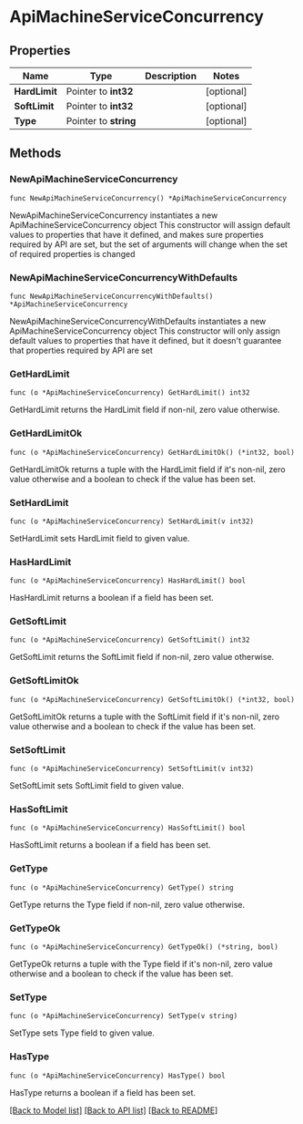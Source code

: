 # ApiMachineServiceConcurrency

## Properties

Name | Type | Description | Notes
------------ | ------------- | ------------- | -------------
**HardLimit** | Pointer to **int32** |  | [optional] 
**SoftLimit** | Pointer to **int32** |  | [optional] 
**Type** | Pointer to **string** |  | [optional] 

## Methods

### NewApiMachineServiceConcurrency

`func NewApiMachineServiceConcurrency() *ApiMachineServiceConcurrency`

NewApiMachineServiceConcurrency instantiates a new ApiMachineServiceConcurrency object
This constructor will assign default values to properties that have it defined,
and makes sure properties required by API are set, but the set of arguments
will change when the set of required properties is changed

### NewApiMachineServiceConcurrencyWithDefaults

`func NewApiMachineServiceConcurrencyWithDefaults() *ApiMachineServiceConcurrency`

NewApiMachineServiceConcurrencyWithDefaults instantiates a new ApiMachineServiceConcurrency object
This constructor will only assign default values to properties that have it defined,
but it doesn't guarantee that properties required by API are set

### GetHardLimit

`func (o *ApiMachineServiceConcurrency) GetHardLimit() int32`

GetHardLimit returns the HardLimit field if non-nil, zero value otherwise.

### GetHardLimitOk

`func (o *ApiMachineServiceConcurrency) GetHardLimitOk() (*int32, bool)`

GetHardLimitOk returns a tuple with the HardLimit field if it's non-nil, zero value otherwise
and a boolean to check if the value has been set.

### SetHardLimit

`func (o *ApiMachineServiceConcurrency) SetHardLimit(v int32)`

SetHardLimit sets HardLimit field to given value.

### HasHardLimit

`func (o *ApiMachineServiceConcurrency) HasHardLimit() bool`

HasHardLimit returns a boolean if a field has been set.

### GetSoftLimit

`func (o *ApiMachineServiceConcurrency) GetSoftLimit() int32`

GetSoftLimit returns the SoftLimit field if non-nil, zero value otherwise.

### GetSoftLimitOk

`func (o *ApiMachineServiceConcurrency) GetSoftLimitOk() (*int32, bool)`

GetSoftLimitOk returns a tuple with the SoftLimit field if it's non-nil, zero value otherwise
and a boolean to check if the value has been set.

### SetSoftLimit

`func (o *ApiMachineServiceConcurrency) SetSoftLimit(v int32)`

SetSoftLimit sets SoftLimit field to given value.

### HasSoftLimit

`func (o *ApiMachineServiceConcurrency) HasSoftLimit() bool`

HasSoftLimit returns a boolean if a field has been set.

### GetType

`func (o *ApiMachineServiceConcurrency) GetType() string`

GetType returns the Type field if non-nil, zero value otherwise.

### GetTypeOk

`func (o *ApiMachineServiceConcurrency) GetTypeOk() (*string, bool)`

GetTypeOk returns a tuple with the Type field if it's non-nil, zero value otherwise
and a boolean to check if the value has been set.

### SetType

`func (o *ApiMachineServiceConcurrency) SetType(v string)`

SetType sets Type field to given value.

### HasType

`func (o *ApiMachineServiceConcurrency) HasType() bool`

HasType returns a boolean if a field has been set.


[[Back to Model list]](../README.md#documentation-for-models) [[Back to API list]](../README.md#documentation-for-api-endpoints) [[Back to README]](../README.md)


